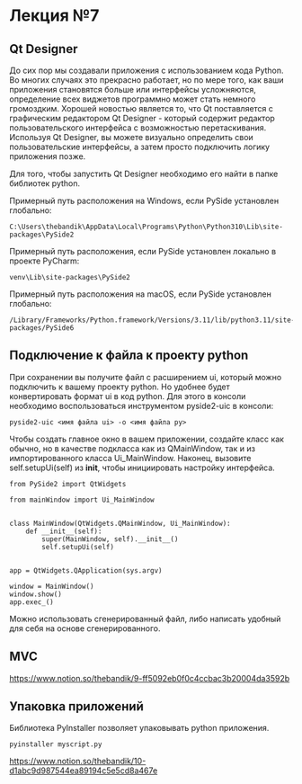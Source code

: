# Лекция №7

## Qt Designer

До сих пор мы создавали приложения с использованием кода Python. Во многих случаях это прекрасно работает, но по мере того, как ваши приложения становятся больше или интерфейсы усложняются, определение всех виджетов программно может стать немного громоздким. Хорошей новостью является то, что Qt поставляется с графическим редактором Qt Designer - который содержит редактор пользовательского интерфейса с возможностью перетаскивания. Используя Qt Designer, вы можете визуально определить свои пользовательские интерфейсы, а затем просто подключить логику приложения позже.

Для того, чтобы запустить Qt Designer необходимо его найти в папке библиотек python.

Примерный путь расположения на Windows, если PySide установлен глобально:

```
C:\Users\thebandik\AppData\Local\Programs\Python\Python310\Lib\site-packages\PySide2
```

Примерный путь расположения, если PySide установлен локально в проекте PyCharm:

```
venv\Lib\site-packages\PySide2
```

Примерный путь расположения на macOS, если PySide установлен глобально:

```
/Library/Frameworks/Python.framework/Versions/3.11/lib/python3.11/site-packages/PySide6
```

## Подключение к файла к проекту python

При сохранении вы получите файл с расширением ui, который можно подключить к вашему проекту python. Но удобнее будет конвертировать  формат ui в код python. Для этого в консоли необходимо воспользоваться инструментом pyside2-uic в консоли:

```
pyside2-uic <имя файла ui> -o <имя файла py>
```

Чтобы создать главное окно в вашем приложении, создайте класс как обычно, но в качестве подкласса как из QMainWindow, так и из импортированного класса Ui_MainWindow. Наконец, вызовите self.setupUi(self) из __init__, чтобы инициировать настройку интерфейса.

```
from PySide2 import QtWidgets

from mainWindow import Ui_MainWindow


class MainWindow(QtWidgets.QMainWindow, Ui_MainWindow):
    def __init__(self):
        super(MainWindow, self).__init__()
        self.setupUi(self)


app = QtWidgets.QApplication(sys.argv)

window = MainWindow()
window.show()
app.exec_()
```

Можно использовать сгенерированный файл, либо написать удобный для себя на основе сгенерированного.

## MVC

https://www.notion.so/thebandik/9-ff5092eb0f0c4ccbac3b20004da3592b

## Упаковка приложений

Библиотека PyInstaller позволяет упаковывать python приложения.

```
pyinstaller myscript.py
```

https://www.notion.so/thebandik/10-d1abc9d987544ea89194c5e5cd8a467e
